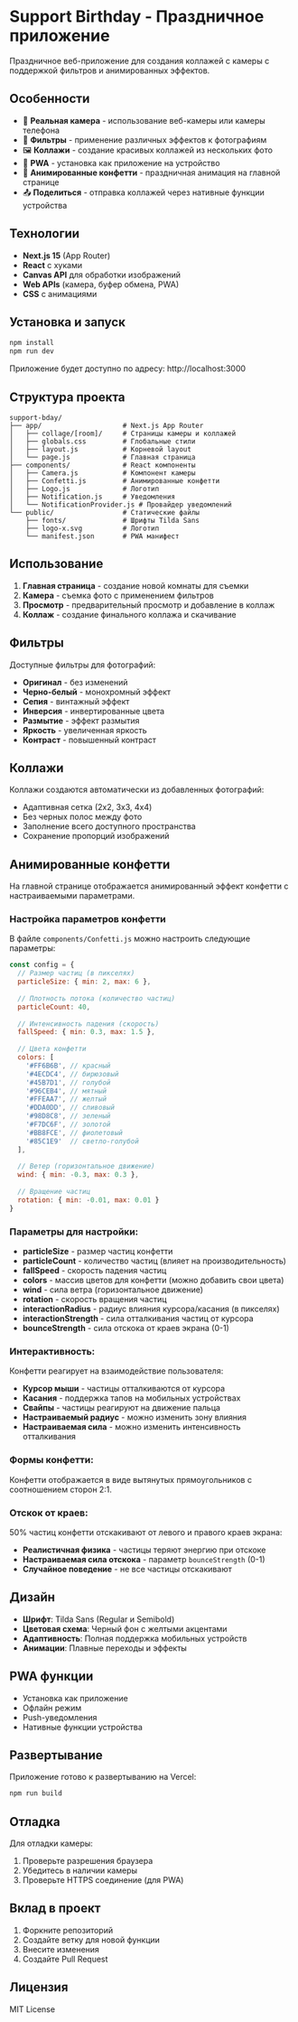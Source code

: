 # Support Birthday - Праздничное приложение

Праздничное веб-приложение для создания коллажей с камеры с поддержкой фильтров и анимированных эффектов.

## Особенности

- 📸 **Реальная камера** - использование веб-камеры или камеры телефона
- 🎨 **Фильтры** - применение различных эффектов к фотографиям
- 🖼️ **Коллажи** - создание красивых коллажей из нескольких фото
- 📱 **PWA** - установка как приложение на устройство
- 🎉 **Анимированные конфетти** - праздничная анимация на главной странице
- 📤 **Поделиться** - отправка коллажей через нативные функции устройства

## Технологии

- **Next.js 15** (App Router)
- **React** с хуками
- **Canvas API** для обработки изображений
- **Web APIs** (камера, буфер обмена, PWA)
- **CSS** с анимациями

## Установка и запуск

```bash
npm install
npm run dev
```

Приложение будет доступно по адресу: http://localhost:3000

## Структура проекта

```
support-bday/
├── app/                    # Next.js App Router
│   ├── collage/[room]/     # Страницы камеры и коллажей
│   ├── globals.css         # Глобальные стили
│   ├── layout.js           # Корневой layout
│   └── page.js             # Главная страница
├── components/             # React компоненты
│   ├── Camera.js           # Компонент камеры
│   ├── Confetti.js         # Анимированные конфетти
│   ├── Logo.js             # Логотип
│   ├── Notification.js     # Уведомления
│   └── NotificationProvider.js # Провайдер уведомлений
└── public/                 # Статические файлы
    ├── fonts/              # Шрифты Tilda Sans
    ├── logo-x.svg          # Логотип
    └── manifest.json       # PWA манифест
```

## Использование

1. **Главная страница** - создание новой комнаты для съемки
2. **Камера** - съемка фото с применением фильтров
3. **Просмотр** - предварительный просмотр и добавление в коллаж
4. **Коллаж** - создание финального коллажа и скачивание

## Фильтры

Доступные фильтры для фотографий:
- **Оригинал** - без изменений
- **Черно-белый** - монохромный эффект
- **Сепия** - винтажный эффект
- **Инверсия** - инвертированные цвета
- **Размытие** - эффект размытия
- **Яркость** - увеличенная яркость
- **Контраст** - повышенный контраст

## Коллажи

Коллажи создаются автоматически из добавленных фотографий:
- Адаптивная сетка (2x2, 3x3, 4x4)
- Без черных полос между фото
- Заполнение всего доступного пространства
- Сохранение пропорций изображений

## Анимированные конфетти

На главной странице отображается анимированный эффект конфетти с настраиваемыми параметрами.

### Настройка параметров конфетти

В файле `components/Confetti.js` можно настроить следующие параметры:

```javascript
const config = {
  // Размер частиц (в пикселях)
  particleSize: { min: 2, max: 6 },
  
  // Плотность потока (количество частиц)
  particleCount: 40,
  
  // Интенсивность падения (скорость)
  fallSpeed: { min: 0.3, max: 1.5 },
  
  // Цвета конфетти
  colors: [
    '#FF6B6B', // красный
    '#4ECDC4', // бирюзовый
    '#45B7D1', // голубой
    '#96CEB4', // мятный
    '#FFEAA7', // желтый
    '#DDA0DD', // сливовый
    '#98D8C8', // зеленый
    '#F7DC6F', // золотой
    '#BB8FCE', // фиолетовый
    '#85C1E9'  // светло-голубой
  ],
  
  // Ветер (горизонтальное движение)
  wind: { min: -0.3, max: 0.3 },
  
  // Вращение частиц
  rotation: { min: -0.01, max: 0.01 }
}
```

### Параметры для настройки:

- **particleSize** - размер частиц конфетти
- **particleCount** - количество частиц (влияет на производительность)
- **fallSpeed** - скорость падения частиц
- **colors** - массив цветов для конфетти (можно добавить свои цвета)
- **wind** - сила ветра (горизонтальное движение)
- **rotation** - скорость вращения частиц
- **interactionRadius** - радиус влияния курсора/касания (в пикселях)
- **interactionStrength** - сила отталкивания частиц от курсора
- **bounceStrength** - сила отскока от краев экрана (0-1)

### Интерактивность:

Конфетти реагирует на взаимодействие пользователя:
- **Курсор мыши** - частицы отталкиваются от курсора
- **Касания** - поддержка тапов на мобильных устройствах
- **Свайпы** - частицы реагируют на движение пальца
- **Настраиваемый радиус** - можно изменить зону влияния
- **Настраиваемая сила** - можно изменить интенсивность отталкивания

### Формы конфетти:

Конфетти отображается в виде вытянутых прямоугольников с соотношением сторон 2:1.

### Отскок от краев:

50% частиц конфетти отскакивают от левого и правого краев экрана:
- **Реалистичная физика** - частицы теряют энергию при отскоке
- **Настраиваемая сила отскока** - параметр `bounceStrength` (0-1)
- **Случайное поведение** - не все частицы отскакивают

## Дизайн

- **Шрифт**: Tilda Sans (Regular и Semibold)
- **Цветовая схема**: Черный фон с желтыми акцентами
- **Адаптивность**: Полная поддержка мобильных устройств
- **Анимации**: Плавные переходы и эффекты

## PWA функции

- Установка как приложение
- Офлайн режим
- Push-уведомления
- Нативные функции устройства

## Развертывание

Приложение готово к развертыванию на Vercel:

```bash
npm run build
```

## Отладка

Для отладки камеры:
1. Проверьте разрешения браузера
2. Убедитесь в наличии камеры
3. Проверьте HTTPS соединение (для PWA)

## Вклад в проект

1. Форкните репозиторий
2. Создайте ветку для новой функции
3. Внесите изменения
4. Создайте Pull Request

## Лицензия

MIT License
